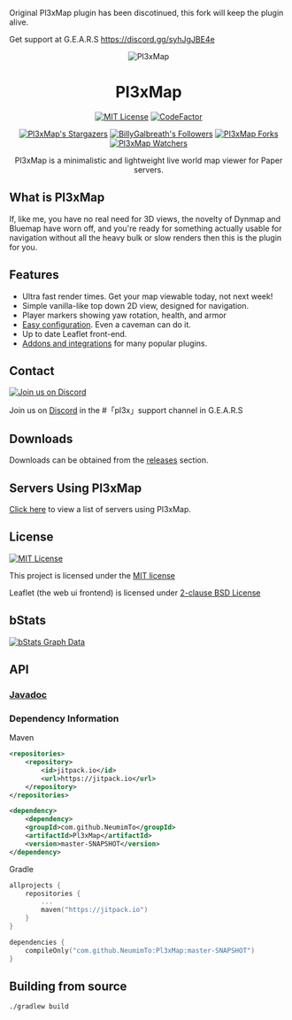 Original Pl3xMap plugin has been discotinued, this fork will keep the plugin alive. 

Get support at G.E.A.R.S https://discord.gg/syhJgJBE4e

<div align="center">
<img src="https://raw.githubusercontent.com/NeumimTo/Pl3xMap/master/plugin/src/main/resources/web/images/og.png" alt="Pl3xMap">

# Pl3xMap

[![MIT License](https://img.shields.io/github/license/NeumimTo/Pl3xMap?&logo=github)](License)
[![CodeFactor](https://www.codefactor.io/repository/github/NeumimTo/pl3xmap/badge)](https://www.codefactor.io/repository/github/NeumimTo/pl3xmap)

[![Pl3xMap's Stargazers](https://img.shields.io/github/stars/NeumimTo/Pl3xMap?label=stars&logo=github)](https://github.com/NeumimTo/Pl3xMap/stargazers)
[![BillyGalbreath's Followers](https://img.shields.io/github/followers/BillyGalbreath?label=followers&logo=github)](https://github.com/BillyGalbreath?tab=followers)
[![Pl3xMap Forks](https://img.shields.io/github/forks/NeumimTo/Pl3xMap?label=forks&logo=github)](https://github.com/NeumimTo/Pl3xMap/network/members)
[![Pl3xMap Watchers](https://img.shields.io/github/watchers/NeumimTo/Pl3xMap?label=watchers&logo=github)](https://github.com/NeumimTo/Pl3xMap/watchers)

Pl3xMap is a minimalistic and lightweight live world map viewer for Paper servers.

</div>

## What is Pl3xMap

If, like me, you have no real need for 3D views, the novelty of Dynmap and Bluemap have worn off, and you're ready for something actually usable for navigation without all the heavy bulk or slow renders then this is the plugin for you.

## Features

* Ultra fast render times. Get your map viewable today, not next week!
* Simple vanilla-like top down 2D view, designed for navigation.
* Player markers showing yaw rotation, health, and armor
* [Easy configuration](https://github.com/NeumimTo/Pl3xMap/wiki/Default-config.yml). Even a caveman can do it.
* Up to date Leaflet front-end.
* [Addons and integrations](ADDONS_INTEGRATIONS.md) for many popular plugins.

## Contact
[![Join us on Discord](https://img.shields.io/discord/576104470249865247.svg?label=&logo=discord&logoColor=ffffff&color=7389D8&labelColor=6A7EC2)](https://discord.gg/syhJgJBE4e)

Join us on [Discord](https://discord.gg/syhJgJBE4e) in the #「pl3x」support channel in G.E.A.R.S

## Downloads
Downloads can be obtained from the [releases](https://github.com/pl3xgaming/Pl3xMap/releases) section.

## Servers Using Pl3xMap

[Click here](SERVERS.md) to view a list of servers using Pl3xMap.

## License
[![MIT License](https://img.shields.io/github/license/pl3xgaming/Pl3xMap?&logo=github)](License)

This project is licensed under the [MIT license](https://github.com/pl3xgaming/Pl3xMap/blob/master/LICENSE)

Leaflet (the web ui frontend) is licensed under [2-clause BSD License](https://github.com/Leaflet/Leaflet/blob/master/LICENSE)

## bStats

[![bStats Graph Data](https://bstats.org/signatures/bukkit/Pl3xMap.svg)](https://bstats.org/plugin/bukkit/Pl3xMap/10133)

## API

### [Javadoc](https://javadoc.pl3x.net/pl3xmap/)

### Dependency Information
Maven
```xml
<repositories>
    <repository>
        <id>jitpack.io</id>
        <url>https://jitpack.io</url>
    </repository>
</repositories>
```
```xml
<dependency>
	<dependency>
    <groupId>com.github.NeumimTo</groupId>
    <artifactId>Pl3xMap</artifactId>
    <version>master-SNAPSHOT</version>
</dependency>
```

Gradle
```kotlin
allprojects {
    repositories {
        ...
        maven("https://jitpack.io")
    }
}
```
```kotlin
dependencies {
    compileOnly("com.github.NeumimTo:Pl3xMap:master-SNAPSHOT")
}
```

## Building from source

```
./gradlew build
```
